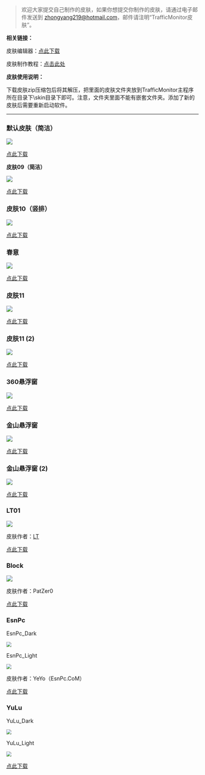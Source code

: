 > 欢迎大家提交自己制作的皮肤，如果你想提交你制作的皮肤，请通过电子邮件发送到 zhongyang219@hotmail.com，邮件请注明“TrafficMonitor皮肤”。

**相关链接：**

皮肤编辑器：[点此下载](https://github.com/zhongyang219/TrafficMonitorSkinEditor/releases)

皮肤制作教程：[点击此处](https://github.com/zhongyang219/TrafficMonitor/wiki/%E7%9A%AE%E8%82%A4%E5%88%B6%E4%BD%9C%E6%95%99%E7%A8%8B)

**皮肤使用说明：**

下载皮肤zip压缩包后将其解压，把里面的皮肤文件夹放到TrafficMonitor主程序所在目录下\skin目录下即可。注意，文件夹里面不能有嵌套文件夹。添加了新的皮肤后需要重新启动软件。

----------

### 默认皮肤（简洁）

![](./skins/默认皮肤%EF%BC%88简洁%EF%BC%89.png)

[点此下载](./skins/%E9%BB%98%E8%AE%A4%E7%9A%AE%E8%82%A4%EF%BC%88%E7%AE%80%E6%B4%81%EF%BC%89.zip?raw=true)

**皮肤09（简洁）**

![](./skins/皮肤09%EF%BC%88简洁%EF%BC%89.png)

[点此下载](./skins/%E7%9A%AE%E8%82%A409%EF%BC%88%E7%AE%80%E6%B4%81%EF%BC%89.zip?raw=true)

### 皮肤10（竖排）

![](./skins/皮肤10%EF%BC%88竖排%EF%BC%89.png)

[点此下载](./skins/%E7%9A%AE%E8%82%A410%EF%BC%88%E7%AB%96%E6%8E%92%EF%BC%89.zip?raw=true)

### 春意

![](./skins/春意.png)

[点此下载](./skins/%E6%98%A5%E6%84%8F.zip?raw=true)

### 皮肤11

![](./skins/皮肤11.png)

[点此下载](./skins/%E7%9A%AE%E8%82%A411.zip?raw=true)

### 皮肤11 (2)

![](./skins/皮肤11%20(2).png)

[点此下载](./skins/%E7%9A%AE%E8%82%A411%20(2).zip?raw=true)

### 360悬浮窗

![](./skins/360悬浮窗.png)

[点此下载](./skins/360%E6%82%AC%E6%B5%AE%E7%AA%97.zip?raw=true)

### 金山悬浮窗

![](./skins/金山悬浮窗.png)

[点此下载](./skins/%E9%87%91%E5%B1%B1%E6%82%AC%E6%B5%AE%E7%AA%97.zip?raw=true)

### 金山悬浮窗 (2)

![](./skins/金山悬浮窗%20(2).png)

[点此下载](./skins/%E9%87%91%E5%B1%B1%E6%82%AC%E6%B5%AE%E7%AA%97%20(2).zip?raw=true)

### LT01

![](./skins/LT01.PNG)

皮肤作者：[LT](https://github.com/zuilintan)

[点此下载](./skins/LT01.zip?raw=true)

### Block

![](./skins/Block.png)

皮肤作者：PatZer0

[点此下载](./skins/Block.zip?raw=true)

### EsnPc

EsnPc_Dark

<img src="./skins/TrafficMonitor-skin-esnpc-dack-demo.png" style="zoom:80%;" />

EsnPc_Light

<img src="./skins/TrafficMonitor-skin-esnpc-light-demo.png" style="zoom:80%;" />

皮肤作者：YeYo（EsnPc.CoM）

[点此下载](./skins/EsnPc.zip?raw=true)

### YuLu

YuLu_Dark

<img src="./skins/YuLu_Dark.png" style="zoom:80%;" />

YuLu_Light

<img src="./skins/YuLu_Light.png" style="zoom:80%;" />

[点此下载](./skins/YuLu_Skin.zip?raw=true)
